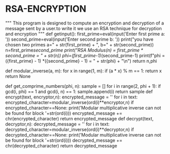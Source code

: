 # RSA-ENCRYPTION
"""
This program is designed to compute an encryption and decryption of a message sent by a user.to write it we use an RSA technique for decryption and encryption
"""
def getinput():
    first_prime=eval(input('Enter first prime a: '))
    second_prime=eval(input('Enter second prime b: '))
    print("you have chosen two primes a=" + str(first_prime) + ", b=" + str(second_prime))
    n=first_prime*second_prime
    print("RSA Modulus(n) = first_prime * second_prime = " + str(n))
    phi=(first_prime-1)*(second_prime-1)
    print(f"phi = ({first_prime} - 1) *({second_prime} - 1) = " + str(phi) + "\n")
    return n,phi

def modular_inverse(a, m):
    for x in range(1, m):
        if (a * x) % m == 1:
            return x
    return None
   
def get_comprime_numbers(phi, n):
    sample = []
    for i in range(2, phi + 1):
        if gcd(i, phi) == 1 and gcd(i, n) == 1:
            sample.append(i)
    return sample
def encrypt(text, encryptor,n):
    encrypted_message = ''
    for i in text:
        encrypted_character=modular_inverse(ord(i)**encryptor,n)
        if encrypted_character==None:
            print('Modular multiplicative inverse can not be found for block '+str(ord(i)))
        encrypted_message += chr(encrypted_character)
    return encrypted_message
 def decrypt(text, decryptor,n):
    decrypted_message = ''
    for i in text:
        decrypted_character=modular_inverse(ord(i)**decryptor,n)
        if decrypted_character==None:
            print('Modular multiplicative inverse can not be found for block '+str(ord(i)))
        decrypted_message += chr(decrypted_character)
    return decrypted_message



